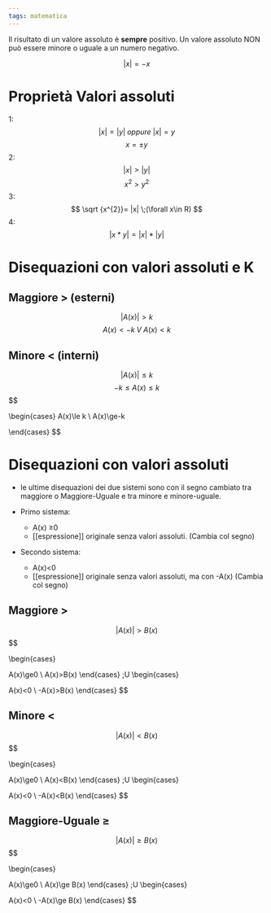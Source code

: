 ```yaml
---
tags: matematica
---
```

Il risultato di un valore assoluto è __sempre__ positivo.
Un valore assoluto NON può essere minore o uguale a un numero negativo.

$$
|x|=-x
$$

# Proprietà Valori assoluti
1:
$$
|x|=|y| \;oppure \;|x|=y
$$
$$
x=\pm y
$$
2:
$$
|x|>|y| 
$$
$$
x^2>y^2 
$$
3:
$$
\sqrt {x^{2}}= |x| \;(\forall x\in R)
$$
4:
$$
|x*y|=|x|*|y|
$$

# Disequazioni con valori assoluti e K
## Maggiore > (esterni)
$$
|A(x)|>k
$$
$$
A(x)<-k \;V\;A(x)<k
$$
## Minore < (interni)
$$
|A(x)|\le k
$$
$$
-k\le A(x) \le k
$$
$$

\begin{cases} 
A(x)\le k  \\
A(x)\ge-k

\end{cases}
$$
# Disequazioni con valori assoluti

- le ultime disequazioni dei due sistemi sono con il segno cambiato tra maggiore o Maggiore-Uguale e tra minore e minore-uguale.

- Primo sistema:
	- A(x) ≥0
	- [[espressione]] originale senza valori assoluti. (Cambia col segno)
- Secondo sistema:
	- A(x)<0
	- [[espressione]] originale senza valori assoluti, ma con -A(x) (Cambia col segno)
## Maggiore >
$$
|A(x)|>B(x)
$$
$$

\begin{cases}  

A(x)\ge0 \\
A(x)>B(x)
\end{cases}
\;U
\begin{cases}  

A(x)<0 \\
-A(x)>B(x)
\end{cases}
$$

## Minore <

$$
|A(x)|<B(x)
$$
$$

\begin{cases}  

A(x)\ge0 \\
A(x)<B(x)
\end{cases}
\;U
\begin{cases}  

A(x)<0 \\
-A(x)<B(x)
\end{cases}
$$
## Maggiore-Uguale ≥
$$
|A(x)|\ge B(x)
$$
$$

\begin{cases}  

A(x)\ge0 \\
A(x)\ge B(x)
\end{cases}
\;U
\begin{cases}  

A(x)<0 \\
-A(x)\ge B(x)
\end{cases}
$$
